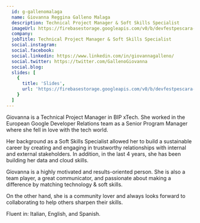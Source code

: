 ```yaml
---
  id: g-gallenomalaga
  name: Giovanna Reggina Galleno Malaga
  description: Technical Project Manager & Soft Skills Specialist
  imageUrl: https://firebasestorage.googleapis.com/v0/b/devfestpescara-2023.appspot.com/o/speakers%2Fg-gallenomalaga.png?alt=media&token=790f48cb-4de5-4890-b7a2-17944bd1e292
  company: 
  jobTitle: Technical Project Manager & Soft Skills Specialist
  social.instagram: 
  social.facebook: 
  social.linkedin: https://www.linkedin.com/in/giovannagalleno/
  social.twitter: https://twitter.com/GallenoGiovanna
  social.blog: 
  slides: [
    {
      title: 'Slides',
      url: 'https://firebasestorage.googleapis.com/v0/b/devfestpescara-2023.appspot.com/o/slides%2FThe_wizardry_of_project_management_Giovanna_Galleno_Devfest_Pescara.pdf?alt=media&token=53aa962e-ab85-450d-b52e-4478527c03ce'
    }
  ]
---
```

Giovanna is a Technical Project Manager in BIP xTech. She worked in the European Google Developer Relations team as a Senior Program Manager where she fell in love with the tech world.

Her background as a Soft Skills Specialist allowed her to build a sustainable career by creating and engaging in trustworthy relationships with internal and external stakeholders. In addition, in the last 4 years, she has been building her data and cloud skills.

Giovanna is a highly motivated and results-oriented person. She is also a team player, a great communicator, and passionate about making a difference by matching technology & soft skills. 

On the other hand, she is a community lover and always looks forward to collaborating to help others sharpen their skills.

Fluent in: Italian, English, and Spanish.
  